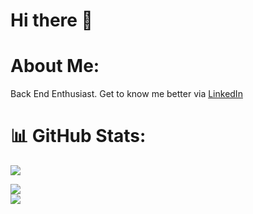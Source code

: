 # Hi there 👋

# About Me:
Back End Enthusiast. Get to know me better via [LinkedIn](https://www.linkedin.com/in/reyhanrusyard/)

# 📊 GitHub Stats:
<a href="https://github.com/reyhanmichiels/">
    <img src="https://github-readme-stats-git-masterrstaa-rickstaa.vercel.app/api?username=reyhanmichiels&theme=dark&hide_border=true&include_all_commits=true&count_private=true"/>
</a><br/>
<!-- ![](https://github-readme-stats.vercel.app/api?username=reyhanmichiels&theme=dark&hide_border=true&include_all_commits=true&count_private=true)<br/> -->

![](https://github-readme-streak-stats.herokuapp.com/?user=reyhanmichiels&theme=dark&hide_border=true)<br/>
![](https://github-readme-stats.vercel.app/api/top-langs/?username=reyhanmichiels&theme=dark&hide_border=true&include_all_commits=true&count_private=true&layout=compact)
<!-- Proudly created with GPRM ( https://gprm.itsvg.in ) -->
